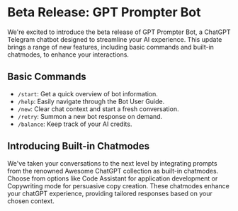 # Beta Release: GPT Prompter Bot

We're excited to introduce the beta release of GPT Prompter Bot, a ChatGPT Telegram chatbot designed to streamline your AI experience. This update brings a range of new features, including basic commands and built-in chatmodes, to enhance your interactions.

## Basic Commands

- `/start`: Get a quick overview of bot information.
- `/help`: Easily navigate through the Bot User Guide.
- `/new`: Clear chat context and start a fresh conversation.
- `/retry`: Summon a new bot response on demand.
- `/balance`: Keep track of your AI credits.

## Introducing Built-in Chatmodes

We've taken your conversations to the next level by integrating prompts from the renowned Awesome ChatGPT collection as built-in chatmodes. Choose from options like Code Assistant for application development or Copywriting mode for persuasive copy creation. These chatmodes enhance your chatGPT experience, providing tailored responses based on your chosen context.
